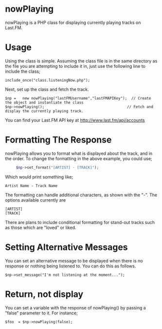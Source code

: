 nowPlaying
==========

nowPlaying is a PHP class for displaying currently playing tracks on Last.FM.

Usage
=======
Using the class is simple. Assuming the class file is in the same directory as the file you are attempting to include it in,
just use the following line to include the class;

    include_once("class.listeningNow.php");
    
Next, set up the class and fetch the track.

    $np	=	new nowPlaying("lastFMUsername","lastFMAPIKey");  // Create the object and instantiate the class
    $np->nowPlaying();                                      // Fetch and display the currently playing track.
    
You can find your Last.FM API key at http://www.last.fm/api/accounts
    
Formatting The Response
=======

nowPlaying allows you to format what is displayed about the track, and in the order. To change the formatting in the 
above example, you could use;

```php
     $np->set_format("[ARTIST] - [TRACK]");
```     
     
Which would print something like;

    Artist Name - Track Name
    
The formatting can handle additional characters, as shown with the "-". The options available currently are

    [ARTIST]
    [TRACK]
    
There are plans to include conditional formatting for stand-out tracks such as those which are "loved" or liked.

Setting Alternative Messages
=========
You can set an alternative message to be displayed when there is no response or nothing being listened to. You can do this
as follows.

    $np->set_message("I'm not listening at the moment...");
      
Return, not display
=======
You can set a variable with the response of nowPlaying() by passing a "false" parameter to it. For instance;

    $foo  = $np->nowPlaying(false);  
